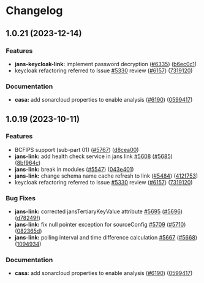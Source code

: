 # Changelog

## 1.0.21 (2023-12-14)


### Features

* **jans-keycloak-link:** implement password decryption ([#6335](https://github.com/JanssenProject/jans/issues/6335)) ([b6ec0c1](https://github.com/JanssenProject/jans/commit/b6ec0c1863696c2c07d915860a23100cca4901f5))
* keycloak refactoring referred to Issue [#5330](https://github.com/JanssenProject/jans/issues/5330) review ([#6157](https://github.com/JanssenProject/jans/issues/6157)) ([7319120](https://github.com/JanssenProject/jans/commit/73191202f2e39bf040749b69a31d01bdfbcec8eb))


### Documentation

* **casa:** add sonarcloud properties to enable analysis ([#6190](https://github.com/JanssenProject/jans/issues/6190)) ([0599417](https://github.com/JanssenProject/jans/commit/059941724a7d6b5209253b93e2fdb90e64632523))

## 1.0.19 (2023-10-11)


### Features

* BCFIPS support (sub-part 01) ([#5767](https://github.com/JanssenProject/jans/issues/5767)) ([d8cea00](https://github.com/JanssenProject/jans/commit/d8cea008a73ccecb1b734a010b9e9bdd363c8432))
* **jans-link:** add health check service in jans link [#5608](https://github.com/JanssenProject/jans/issues/5608) ([#5685](https://github.com/JanssenProject/jans/issues/5685)) ([8bf964c](https://github.com/JanssenProject/jans/commit/8bf964c2cba412fd82c8b682047363d6e78e2f1e))
* **jans-link:** break in modules ([#5547](https://github.com/JanssenProject/jans/issues/5547)) ([043e401](https://github.com/JanssenProject/jans/commit/043e40164fb23604bc12bb30215f96b96126d94a))
* **jans-link:** change schema name cache refresh to link ([#5484](https://github.com/JanssenProject/jans/issues/5484)) ([412f753](https://github.com/JanssenProject/jans/commit/412f753f1f11337b51ab1e212b9bd013021102be))
* keycloak refactoring referred to Issue [#5330](https://github.com/JanssenProject/jans/issues/5330) review ([#6157](https://github.com/JanssenProject/jans/issues/6157)) ([7319120](https://github.com/JanssenProject/jans/commit/73191202f2e39bf040749b69a31d01bdfbcec8eb))


### Bug Fixes

* **jans-link:** corrected jansTertiaryKeyValue attribute [#5695](https://github.com/JanssenProject/jans/issues/5695) ([#5696](https://github.com/JanssenProject/jans/issues/5696)) ([d78249f](https://github.com/JanssenProject/jans/commit/d78249f30dbcd58d739953f908b8a00f9dbe9f3d))
* **jans-link:** fix null pointer exception for sourceConfig [#5709](https://github.com/JanssenProject/jans/issues/5709) ([#5710](https://github.com/JanssenProject/jans/issues/5710)) ([082365d](https://github.com/JanssenProject/jans/commit/082365decb63fb637c30fa36a48870f8fa250f31))
* **jans-link:** polling interval and time difference calculation [#5667](https://github.com/JanssenProject/jans/issues/5667) ([#5668](https://github.com/JanssenProject/jans/issues/5668)) ([1094934](https://github.com/JanssenProject/jans/commit/10949340fad810af94ac54cd95776931e8cf7fca))


### Documentation

* **casa:** add sonarcloud properties to enable analysis ([#6190](https://github.com/JanssenProject/jans/issues/6190)) ([0599417](https://github.com/JanssenProject/jans/commit/059941724a7d6b5209253b93e2fdb90e64632523))
